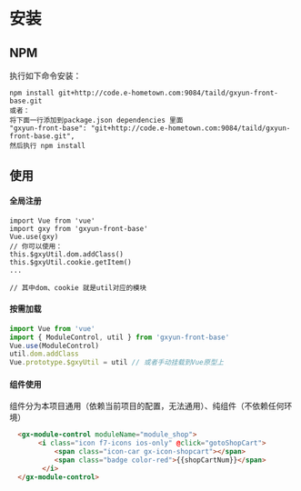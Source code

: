 # 安装

## NPM

执行如下命令安装：

```
npm install git+http://code.e-hometown.com:9084/taild/gxyun-front-base.git
或者：
将下面一行添加到package.json dependencies 里面
"gxyun-front-base": "git+http://code.e-hometown.com:9084/taild/gxyun-front-base.git",
然后执行 npm install
```

## 使用
#### 全局注册
```
import Vue from 'vue'
import gxy from 'gxyun-front-base'
Vue.use(gxy)
// 你可以使用：
this.$gxyUtil.dom.addClass()
this.$gxyUtil.cookie.getItem()
...

// 其中dom、cookie 就是util对应的模块
```

#### 按需加载
```javascript
import Vue from 'vue'
import { ModuleControl, util } from 'gxyun-front-base'
Vue.use(ModuleControl)
util.dom.addClass
Vue.prototype.$gxyUtil = util // 或者手动挂载到Vue原型上
```

#### 组件使用
组件分为本项目通用（依赖当前项目的配置，无法通用）、纯组件（不依赖任何环境）
```html
  <gx-module-control moduleName="module_shop">
       <i class="icon f7-icons ios-only" @click="gotoShopCart">
           <span class="icon-car gx-icon-shopcart"></span>
           <span class="badge color-red">{{shopCartNum}}</span>
        </i>
  </gx-module-control>
```


